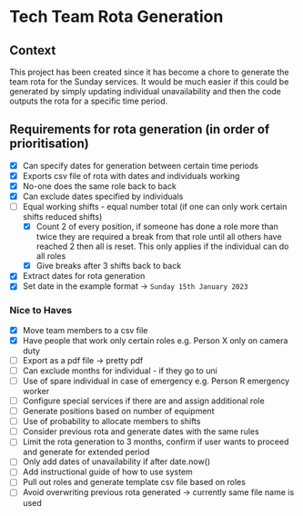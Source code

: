 # Tech Team Rota Generation

## Context

This project has been created since it has become a chore to generate the team rota for the Sunday services. 
It would be much easier if this could be generated by simply updating individual unavailability and then the code 
outputs the rota for a specific time period.

## Requirements for rota generation (in order of prioritisation)

- [x] Can specify dates for generation between certain time periods
- [x] Exports csv file of rota with dates and individuals working
- [x] No-one does the same role back to back
- [x] Can exclude dates specified by individuals
- [ ] Equal working shifts - equal number total (if one can only work certain shifts reduced shifts)
  - [x] Count 2 of every position, if someone has done a role more than twice they are required a break from that role until all others have reached 2 then all is reset. This only applies if the individual can do all roles
  - [x] Give breaks after 3 shifts back to back
- [x] Extract dates for rota generation
- [x] Set date in the example format -> `Sunday 15th January 2023`

### Nice to Haves

- [x] Move team members to a csv file
- [x] Have people that work only certain roles e.g. Person X only on camera duty
- [ ] Export as a pdf file -> pretty pdf
- [ ] Can exclude months for individual - if they go to uni
- [ ] Use of spare individual in case of emergency e.g. Person R emergency worker
- [ ] Configure special services if there are and assign additional role
- [ ] Generate positions based on number of equipment
- [ ] Use of probability to allocate members to shifts
- [ ] Consider previous rota and generate dates with the same rules
- [ ] Limit the rota generation to 3 months, confirm if user wants to proceed and generate for extended period
- [ ] Only add dates of unavailability if after date.now()
- [ ] Add instructional guide of how to use system
- [ ] Pull out roles and generate template csv file based on roles
- [ ] Avoid overwriting previous rota generated -> currently same file name is used